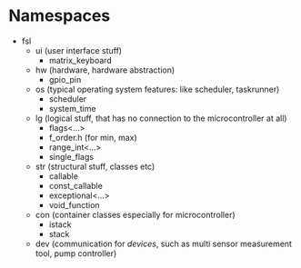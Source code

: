 # Namespaces

* fsl
   * ui (user interface stuff)
      * matrix_keyboard
   * hw (hardware, hardware abstraction)
      * gpio_pin
   * os (typical operating system features: like scheduler, taskrunner)
      * scheduler
      * system_time
   * lg (logical stuff, that has no connection to the microcontroller at all)
      * flags<...>
      * f_order.h (for min, max)
      * range_int<...>
      * single_flags
   * str (structural stuff, classes etc)
      * callable
      * const_callable
      * exceptional<...>
      * void_function
   * con (container classes especially for microcontroller)
      * istack
      * stack
   * dev (communication for _devices_, such as multi sensor measurement tool, pump controller)
